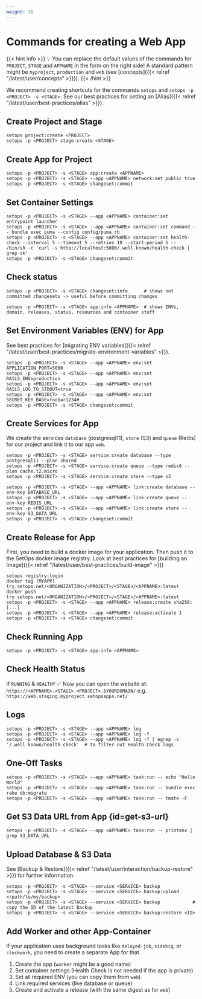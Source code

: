 ```yaml
---
weight: 20
---
```

# Commands for creating a Web App

{{< hint info >}}
💡 You can replace the default values of the commands for `PROJECT`, `STAGE` and `APPNAME` in the form on the right side! A standard pattern might be `myproject`, `production` and `web` (see [concepts]({{< relref "/latest/user/concepts" >}})).
{{< /hint >}}

We recommend creating shortcuts for the commands `setops` and `setops -p <PROJECT> -s <STAGE>`. See our best practices for setting an [Alias]({{< relref "/latest/user/best-practices/alias" >}}).

## Create Project and Stage
```shell
setops project:create <PROJECT>
setops -p <PROJECT> stage:create <STAGE>
```

## Create App for Project

```shell
setops -p <PROJECT> -s <STAGE> app:create <APPNAME>
setops -p <PROJECT> -s <STAGE> --app <APPNAME> network:set public true
setops -p <PROJECT> -s <STAGE> changeset:commit
```

## Set Container Settings

```shell
setops -p <PROJECT> -s <STAGE> --app <APPNAME> container:set entrypoint launcher
setops -p <PROJECT> -s <STAGE> --app <APPNAME> container:set command -- bundle exec puma --config config/puma.rb
setops -p <PROJECT> -s <STAGE> --app <APPNAME> container:set health-check --interval 5 --timeout 5 --retries 10 --start-period 5 -- /bin/sh -c 'curl -s http://localhost:5000/.well-known/health-check | grep ok'
setops -p <PROJECT> -s <STAGE> changeset:commit
```
## Check status
```shell
setops -p <PROJECT> -s <STAGE> changeset:info      # shows not committed changesets -> useful before committing changes

setops -p <PROJECT> -s <STAGE> app:info <APPNAME>  # shows ENVs, domain, releases, status, resources and container stuff
```

## Set Environment Variables (ENV) for App
See best practices for [migrating ENV variables]({{< relref "/latest/user/best-practices/migrate-environment-variables" >}}).
```shell
setops -p <PROJECT> -s <STAGE> --app <APPNAME> env:set APPLICATION_PORT=5000
setops -p <PROJECT> -s <STAGE> --app <APPNAME> env:set RAILS_ENV=production
setops -p <PROJECT> -s <STAGE> --app <APPNAME> env:set RAILS_LOG_TO_STDOUT=true
setops -p <PROJECT> -s <STAGE> --app <APPNAME> env:set SECRET_KEY_BASE=foobar1234#
setops -p <PROJECT> -s <STAGE> changeset:commit
```
## Create Services for App
We create the services `database` (postgresql11), `store` (S3) and `queue` (Redis) for our project and link it to our app `web`.

```shell
setops -p <PROJECT> -s <STAGE> service:create database --type postgresql11 --plan shared
setops -p <PROJECT> -s <STAGE> service:create queue --type redis6 --plan cache.t2.micro
setops -p <PROJECT> -s <STAGE> service:create store --type s3

setops -p <PROJECT> -s <STAGE> --app <APPNAME> link:create database --env-key DATABASE_URL
setops -p <PROJECT> -s <STAGE> --app <APPNAME> link:create queue --env-key REDIS_URL
setops -p <PROJECT> -s <STAGE> --app <APPNAME> link:create store --env-key S3_DATA_URL
setops -p <PROJECT> -s <STAGE> changeset:commit
```

## Create Release for App
First, you need to build a docker image for your application. Then push it to the SetOps docker image registry. Look at best practices for [building an Image]({{< relref "/latest/user/best-practices/build-image" >}})
```shell
setops registry:login
docker tag [MYAPP] try.setops.net/<ORGANIZATION>/<PROJECT>/<STAGE>/<APPNAME>:latest
docker push try.setops.net/<ORGANIZATION>/<PROJECT>/<STAGE>/<APPNAME>:latest
setops -p <PROJECT> -s <STAGE> --app <APPNAME> release:create sha256:[...]
setops -p <PROJECT> -s <STAGE> --app <APPNAME> release:activate 1
setops -p <PROJECT> -s <STAGE> changeset:commit
```
## Check Running App
```shell
setops -p <PROJECT> -s <STAGE> app:info <APPNAME>
```

## Check Health Status
If `RUNNING` & `HEALTHY` :white_check_mark: Now you can open the website at:
`https://<APPNAME>.<STAGE>.<PROJECT>.$YOURDOMAIN/`
e.g. `https://web.staging.myproject.setopsapps.net/`

## Logs
```shell
setops -p <PROJECT> -s <STAGE> --app <APPNAME> log
setops -p <PROJECT> -s <STAGE> --app <APPNAME> log -f
setops -p <PROJECT> -s <STAGE> --app <APPNAME> log -f | egrep -v '/.well-known/health-check'  # to filter out Health Check logs
```

## One-Off Tasks
```shell
setops -p <PROJECT> -s <STAGE> --app <APPNAME> task:run -- echo "Hello World"
setops -p <PROJECT> -s <STAGE> --app <APPNAME> task:run -- bundle exec rake db:migrate
setops -p <PROJECT> -s <STAGE> --app <APPNAME> task:run -- tmate -F
```

## Get S3 Data URL from App {id=get-s3-url}
```shell
setops -p <PROJECT> -s <STAGE> --app <APPNAME> task:run -- printenv | grep S3_DATA_URL
```

## Upload Database & S3 Data
See [Backup & Restore]({{< relref "/latest/user/interaction/backup-restore" >}}) for further information.
```shell
setops -p <PROJECT> -s <STAGE> --service <SERVICE> backup
setops -p <PROJECT> -s <STAGE> --service <SERVICE> backup:upload </path/to/my/backup>
setops -p <PROJECT> -s <STAGE> --service <SERVICE> backup            # copy the ID of the latest Backup
setops -p <PROJECT> -s <STAGE> --service <SERVICE> backup:restore <ID>
```

## Add Worker and other App-Container
If your application uses background tasks like `delayed-job`, `sidekiq`, or `clockwork`, you need to create a separate App for that.

1. Create the app (`worker` might be a good name)
1. Set container settings (Health Check is not needed if the app is private)
1. Set all required ENV (you can copy them from `web`)
1. Link required services (like database or queue)
1. Create and activate a release (with the same digest as for `web`)
